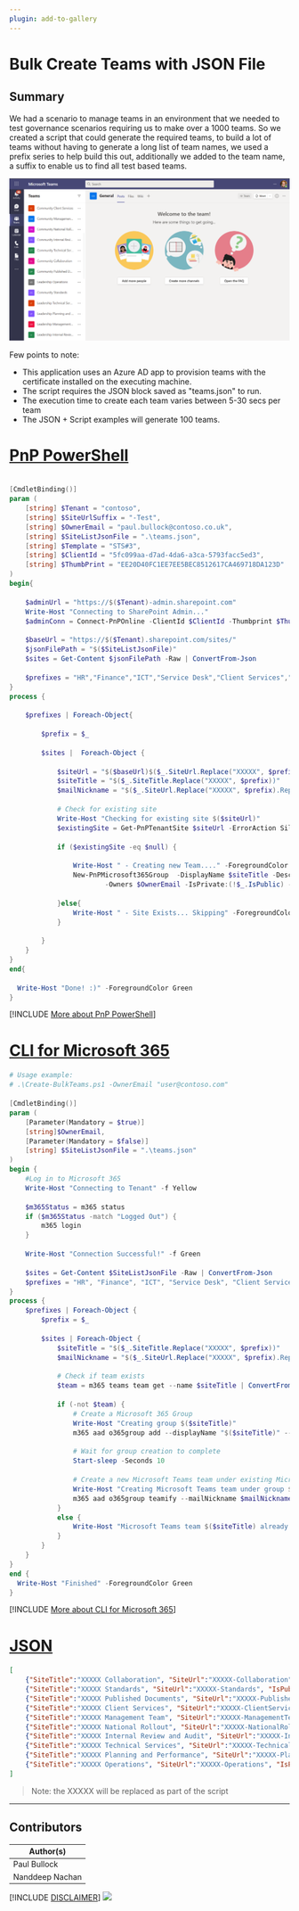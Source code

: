 ```yaml
---
plugin: add-to-gallery
---
```


# Bulk Create Teams with JSON File

## Summary

We had a scenario to manage teams in an environment that we needed to test governance scenarios requiring us to make over a 1000 teams. So we created a script that could generate the required teams, to build a lot of teams without having to generate a long list of team names, we used a prefix series to help build this out, additionally we added to the team name, a suffix to enable us to find all test based teams.

![Example Screenshot](assets/example.png)

Few points to note:

- This application uses an Azure AD app to provision teams with the certificate installed on the executing machine.
- The script requires the JSON block saved as "teams.json" to run.
- The execution time to create each team varies between 5-30 secs per team
- The JSON + Script examples will generate 100 teams.

# [PnP PowerShell](#tab/pnpps)
```powershell

[CmdletBinding()]
param (
    [string] $Tenant = "contoso",
    [string] $SiteUrlSuffix = "-Test",
    [string] $OwnerEmail = "paul.bullock@contoso.co.uk",
    [string] $SiteListJsonFile = ".\teams.json",
    [string] $Template = "STS#3",
    [string] $ClientId = "5fc099aa-d7ad-4da6-a3ca-5793facc5ed3",
    [string] $ThumbPrint = "EE20D40FC1EE7EE5BEC8512617CA469718DA123D"
)
begin{

    $adminUrl = "https://$($Tenant)-admin.sharepoint.com"
    Write-Host "Connecting to SharePoint Admin..."
    $adminConn = Connect-PnPOnline -ClientId $ClientId -Thumbprint $ThumbPrint -Tenant contoso.co.uk -Url $adminUrl -ReturnConnection

    $baseUrl = "https://$($Tenant).sharepoint.com/sites/"
    $jsonFilePath = "$($SiteListJsonFile)"
    $sites = Get-Content $jsonFilePath -Raw | ConvertFrom-Json

    $prefixes = "HR","Finance","ICT","Service Desk","Client Services","Project Alpha","Project Beta","Project Charlie","Leadership","Community"
}
process {

    $prefixes | Foreach-Object{

        $prefix = $_

        $sites |  Foreach-Object {

            $siteUrl = "$($baseUrl)$($_.SiteUrl.Replace("XXXXX", $prefix).Replace(" ",''))$($SiteUrlSuffix)"
            $siteTitle = "$($_.SiteTitle.Replace("XXXXX", $prefix))"
            $mailNickname = "$($_.SiteUrl.Replace("XXXXX", $prefix).Replace(" ",''))$($SiteUrlSuffix)"

            # Check for existing site
            Write-Host "Checking for existing site $($siteUrl)"
            $existingSite = Get-PnPTenantSite $siteUrl -ErrorAction Silent -Connection $adminConn

            if ($existingSite -eq $null) {

                Write-Host " - Creating new Team...." -ForegroundColor Cyan
                New-PnPMicrosoft365Group  -DisplayName $siteTitle -Description "Testing Site for $($siteTitle)" -MailNickname $mailNickname `
                        -Owners $OwnerEmail -IsPrivate:(!$_.IsPublic) -CreateTeam     
                
            }else{
                Write-Host " - Site Exists... Skipping" -ForegroundColor Yellow
            }

        }
    }
}
end{

  Write-Host "Done! :)" -ForegroundColor Green
}
```

[!INCLUDE [More about PnP PowerShell](../../docfx/includes/MORE-PNPPS.md)]

# [CLI for Microsoft 365](#tab/cli-m365-ps)
```powershell
# Usage example:
# .\Create-BulkTeams.ps1 -OwnerEmail "user@contoso.com"

[CmdletBinding()]
param (
    [Parameter(Mandatory = $true)]
    [string]$OwnerEmail,
    [Parameter(Mandatory = $false)]
    [string] $SiteListJsonFile = ".\teams.json"
)
begin {
    #Log in to Microsoft 365
    Write-Host "Connecting to Tenant" -f Yellow

    $m365Status = m365 status
    if ($m365Status -match "Logged Out") {
        m365 login
    }

    Write-Host "Connection Successful!" -f Green

    $sites = Get-Content $SiteListJsonFile -Raw | ConvertFrom-Json
    $prefixes = "HR", "Finance", "ICT", "Service Desk", "Client Services", "Project Alpha", "Project Beta", "Project Charlie", "Leadership", "Community"
}
process {
    $prefixes | Foreach-Object {
        $prefix = $_

        $sites | Foreach-Object {
            $siteTitle = "$($_.SiteTitle.Replace("XXXXX", $prefix))"
            $mailNickname = "$($_.SiteUrl.Replace("XXXXX", $prefix).Replace(" ",''))"

            # Check if team exists
            $team = m365 teams team get --name $siteTitle | ConvertFrom-Json

            if (-not $team) {
                # Create a Microsoft 365 Group
                Write-Host "Creating group $($siteTitle)"
                m365 aad o365group add --displayName "$($siteTitle)" --description "Testing Site for $($siteTitle)" --mailNickname $mailNickname --owners "$($OwnerEmail)" --isPrivate (!$_.IsPublic).ToString().ToLowerInvariant()

                # Wait for group creation to complete
                Start-sleep -Seconds 10

                # Create a new Microsoft Teams team under existing Microsoft 365 group
                Write-Host "Creating Microsoft Teams team under group $($siteTitle)"
                m365 aad o365group teamify --mailNickname $mailNickname
            }
            else {
                Write-Host "Microsoft Teams team $($siteTitle) already exists"
            }
        }
    }
}
end {
  Write-Host "Finished" -ForegroundColor Green
}
```
[!INCLUDE [More about CLI for Microsoft 365](../../docfx/includes/MORE-CLIM365.md)]

# [JSON](#tab/json)
```json
[
    {"SiteTitle":"XXXXX Collaboration", "SiteUrl":"XXXXX-Collaboration", "IsPublic":true},
    {"SiteTitle":"XXXXX Standards", "SiteUrl":"XXXXX-Standards", "IsPublic":true},
    {"SiteTitle":"XXXXX Published Documents", "SiteUrl":"XXXXX-PublishedDocuments", "IsPublic":false},
    {"SiteTitle":"XXXXX Client Services", "SiteUrl":"XXXXX-ClientServices", "IsPublic":false},
    {"SiteTitle":"XXXXX Management Team", "SiteUrl":"XXXXX-ManagementTeam", "IsPublic":false},
    {"SiteTitle":"XXXXX National Rollout", "SiteUrl":"XXXXX-NationalRollout", "IsPublic":false},
    {"SiteTitle":"XXXXX Internal Review and Audit", "SiteUrl":"XXXXX-InternalReviewAndAudit", "IsPublic":false},
    {"SiteTitle":"XXXXX Technical Services", "SiteUrl":"XXXXX-TechnicalServices", "IsPublic":false},
    {"SiteTitle":"XXXXX Planning and Performance", "SiteUrl":"XXXXX-PlanningAndPerformance", "IsPublic":false},
    {"SiteTitle":"XXXXX Operations", "SiteUrl":"XXXXX-Operations", "IsPublic":false}
]
```

> Note: the XXXXX will be replaced as part of the script

***


## Contributors

| Author(s) |
|-----------|
| Paul Bullock |
| Nanddeep Nachan |


[!INCLUDE [DISCLAIMER](../../docfx/includes/DISCLAIMER.md)]
<img src="https://pnptelemetry.azurewebsites.net/script-samples/scripts/template-script-submission" aria-hidden="true" />

